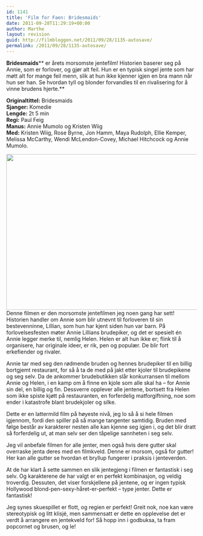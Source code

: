 ```yaml
---
id: 1141
title: 'Film for Faen: Bridesmaids'
date: 2011-09-28T11:29:19+00:00
author: Marthe
layout: revision
guid: http://filmbloggen.net/2011/09/28/1135-autosave/
permalink: /2011/09/28/1135-autosave/
---
```

**Bridesmaids**** er årets morsomste jentefilm! Historien baserer seg på Annie, som er forlover, og gjør alt feil. Hun er en typisk singel jente som har møtt alt for mange feil menn, slik at hun ikke kjenner igjen en bra mann når hun ser han. Se hvordan tyll og blonder forvandles til en rivalisering for å vinne brudens hjerte.**

<!--more-->

**Originaltittel:** Bridesmaids  
**Sjanger:** Komedie  
**Lengde:** 2t 5 min  
**Regi:** Paul Feig  
**Manus:** Annie Mumolo og Kristen Wiig  
**Med:** Kristen Wiig, Rose Byrne, Jon Hamm, Maya Rudolph, Ellie Kemper, Melissa McCarthy, Wendi McLendon-Covey, Michael Hitchcock og Annie Mumolo. ­­­

<a href="http://filmbloggen.net/2011/09/28/film-for-faen-3/cbygimx11/" rel="attachment wp-att-1143"><img class="alignnone size-large wp-image-1143" src="http://filmbloggen.net/wp-content/uploads//2011/09/cbygimx11-620x411.jpg" alt="" width="620" height="411" /><br /> </a>Denne filmen er den morsomste jentefilmen jeg noen gang har sett! Historien handler om Annie som blir utnevnt til forloveren til sin bestevenninne, Lillian, som hun har kjent siden hun var barn. På forlovelsesfesten møter Annie Lillians brudepiker, og det er spesielt én Annie legger merke til, nemlig Helen. Helen er alt hun ikke er; flink til å organisere, har originale ideer, er rik, pen og populær. De blir fort erkefiender og rivaler.

Annie tar med seg den rødmende bruden og hennes brudepiker til en billig bortgjemt restaurant, for så å ta de med på jakt etter kjoler til brudepikene og seg selv. Da de ankommer brudebutikken slår konkurransen til mellom Annie og Helen, i en kamp om å finne en kjole som alle skal ha – for Annie sin del, en billig og fin. Dessverre opplever alle jentene, bortsett fra Helen som ikke spiste kjøtt på restauranten, en forferdelig matforgiftning, noe som ender i katastrofe blant brudekjoler og silke.

Dette er en lattermild film på høyeste nivå, jeg lo så å si hele filmen igjennom, fordi den spiller på så mange tangenter samtidig. Bruden med følge består av karakterer nesten alle kan kjenne seg igjen i, og det blir dratt så forferdelig ut, at man selv ser den tåpelige sannheten i seg selv.

Jeg vil anbefale filmen for alle jenter, men også hvis dere gutter skal overraske jenta deres med en filmkveld. Denne er morsom, også for gutter! Her kan alle gutter se hvordan et bryllup fungerer i praksis i jenteverden.

At de har klart å sette sammen en slik jentegjeng i filmen er fantastisk i seg selv. Og karakterene de har valgt er en perfekt kombinasjon, og veldig troverdig. Dessuten, det viser forskjellene på jentene, og er ingen typisk Hollywood blond-pen-sexy-håret-er-perfekt – type jenter. Dette er fantastisk!

Jeg synes skuespillet er flott, og regien er perfekt! Greit nok, noe kan være stereotypisk og litt klisjé, men sammensatt er dette en opplevelse det er verdt å arrangere en jentekveld for! Så hopp inn i godbuksa, ta fram popcornet og brusen, og le!